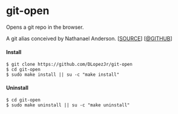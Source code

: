 # git-open
Opens a git repo in the browser.

A git alias conceived by Nathanael Anderson. [[SOURCE](https://fluentreports.com/blog/?p=1501)] [[@GITHUB](https://github.com/NathanaelA)]

#### Install
```
$ git clone https://github.com/DLopezJr/git-open
$ cd git-open
$ sudo make install || su -c "make install"
```
#### Uninstall
```
$ cd git-open
$ sudo make uninstall || su -c "make uninstall"
```
